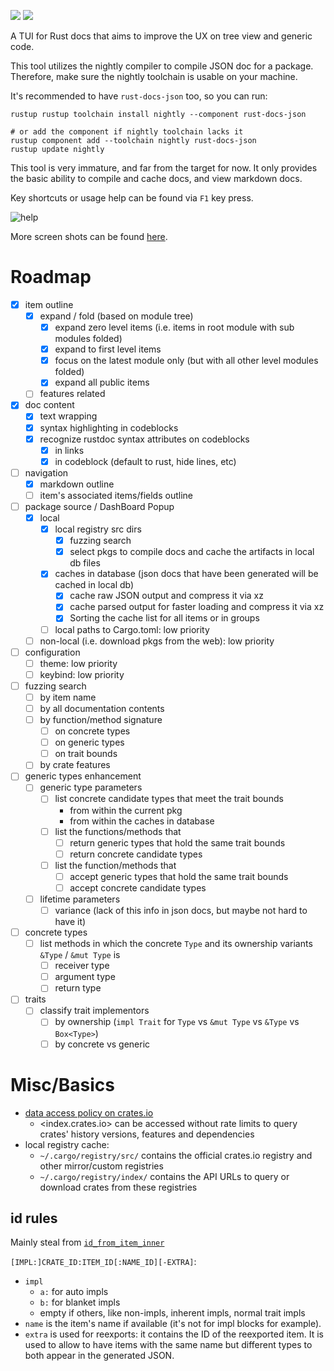 [![](https://img.shields.io/crates/v/term-rustdoc)](https://crates.io/crates/term-rustdoc)
[![](https://img.shields.io/crates/l/term-rustdoc/0.1.0)](https://github.com/zjp-CN/term-rustdoc/)

A TUI for Rust docs that aims to improve the UX on tree view and generic code.

This tool utilizes the nightly compiler to compile JSON doc for a package.
Therefore, make sure the nightly toolchain is usable on your machine.

It's recommended to have `rust-docs-json` too, so you can run:

```console
rustup rustup toolchain install nightly --component rust-docs-json

# or add the component if nightly toolchain lacks it
rustup component add --toolchain nightly rust-docs-json
rustup update nightly
```

This tool is very immature, and far from the target for now. It only provides 
the basic ability to compile and cache docs, and view markdown docs.

Key shortcuts or usage help can be found via `F1` key press.

![help](https://github.com/zjp-CN/term-rustdoc/assets/25300418/62166720-ba49-49af-9da4-77faaef03d02)

More screen shots can be found [here][issue1].

[issue1]: https://github.com/zjp-CN/term-rustdoc/issues/1

# Roadmap

- [x] item outline
  - [x] expand / fold (based on module tree)
    - [x] expand zero level items (i.e. items in root module with sub modules folded)
    - [x] expand to first level items
    - [x] focus on the latest module only (but with all other level modules folded)
    - [x] expand all public items
  - [ ] features related
- [x] doc content
  - [x] text wrapping
  - [x] syntax highlighting in codeblocks
  - [x] recognize rustdoc syntax attributes on codeblocks
    - [x] in links
    - [x] in codeblock (default to rust, hide lines, etc)
- [ ] navigation
  - [x] markdown outline
  - [ ] item's associated items/fields outline
- [ ] package source / DashBoard Popup
  - [x] local
    - [x] local registry src dirs
      - [x] fuzzing search
      - [x] select pkgs to compile docs and cache the artifacts in local db files
    - [x] caches in database (json docs that have been generated will be cached in local db)
      - [x] cache raw JSON output and compress it via xz
      - [x] cache parsed output for faster loading and compress it via xz
      - [x] Sorting the cache list for all items or in groups
    - [ ] local paths to Cargo.toml: low priority
  - [ ] non-local (i.e. download pkgs from the web): low priority
- [ ] configuration
  - [ ] theme: low priority
  - [ ] keybind: low priority
- [ ] fuzzing search
  - [ ] by item name
  - [ ] by all documentation contents
  - [ ] by function/method signature
    - [ ] on concrete types
    - [ ] on generic types
    - [ ] on trait bounds
  - [ ] by crate features
- [ ] generic types enhancement
  - [ ] generic type parameters
    - [ ] list concrete candidate types that meet the trait bounds
      - from within the current pkg
      - from within the caches in database
    - [ ] list the functions/methods that
      - [ ] return generic types that hold the same trait bounds
      - [ ] return concrete candidate types
    - [ ] list the function/methods that
      - [ ] accept generic types that hold the same trait bounds
      - [ ] accept concrete candidate types
  - [ ] lifetime parameters
    - [ ] variance (lack of this info in json docs, but maybe not hard to have it)
- [ ] concrete types
  - [ ] list methods in which the concrete `Type` and its ownership variants `&Type` / `&mut Type` is 
    - [ ] receiver type
    - [ ] argument type
    - [ ] return type
- [ ] traits
  - [ ] classify trait implementors
    - [ ] by ownership (`impl Trait` for `Type` vs `&mut Type` vs `&Type` vs `Box<Type>`)
    - [ ] by concrete vs generic 

# Misc/Basics

* [data access policy on crates.io ](https://crates.io/data-access)
  * <index.crates.io> can be accessed without rate limits to query crates' history versions, features and dependencies
* local registry cache:
  * `~/.cargo/registry/src/` contains the official crates.io registry and other mirror/custom registries
  * `~/.cargo/registry/index/` contains the API URLs to query or download crates from these registries

## id rules

Mainly steal from [`id_from_item_inner`](https://doc.rust-lang.org/nightly/nightly-rustc/rustdoc/json/conversions/fn.id_from_item_inner.html)

`[IMPL:]CRATE_ID:ITEM_ID[:NAME_ID][-EXTRA]`:
* `impl`
  * `a:` for auto impls
  * `b:` for blanket impls
  * empty if others, like non-impls, inherent impls, normal trait impls
* `name` is the item's name if available (it's not for impl blocks for example).
* `extra` is used for reexports: it contains the ID of the reexported item. It is used to allow
  to have items with the same name but different types to both appear in the generated JSON.

